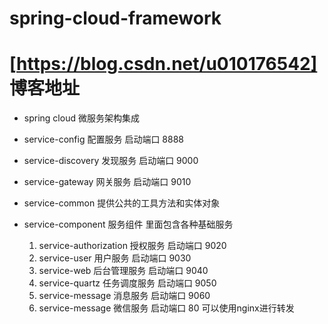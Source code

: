 # spring-cloud-framework  
# [https://blog.csdn.net/u010176542]    博客地址
* spring cloud 微服务架构集成
* service-config 配置服务  启动端口 8888
* service-discovery 发现服务  启动端口 9000
* service-gateway   网关服务  启动端口 9010
* service-common    提供公共的工具方法和实体对象

* service-component 服务组件 里面包含各种基础服务
  1. service-authorization 授权服务  启动端口 9020
  2. service-user 用户服务 启动端口 9030
  3. service-web 后台管理服务 启动端口 9040
  4. service-quartz 任务调度服务 启动端口 9050
  5. service-message 消息服务 启动端口 9060
  6. service-message 微信服务 启动端口 80 可以使用nginx进行转发